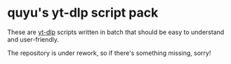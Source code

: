 
# **quyu's yt-dlp script pack**

These are [yt-dlp](https://github.com/yt-dlp/yt-dlp) scripts written in batch that should be easy to understand and user-friendly.

The repository is under rework, so if there's something missing, sorry!
